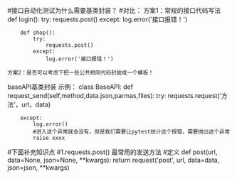 #接口自动化测试为什么需要基类封装？
#对比：
    方案1：常规的接口代码写法
        def login():
            try:
                requests.post()
            except:
                log.error('接口报错！')
                
        def shop():
            try:
                requests.post()
            except:
                log.error('接口报错！')
                
    方案2：是否可以考虑下把一些公共相同代码封装成一个模板！
baseAPI基类封装
示例：
class BaseAPI:
    def request_send(self,method,data.json,parmas,files):
        try:
            requests.request(‘方法’，url，data)

            
            
        except:
            log.error()
            #进入这个异常就会没有，但是我们需要让pytest统计这个报错，需要抛出这个异常
            raise xxxx
            
#下面补充知识点
#1.requests.post()   最常用的发送方法
    #定义
    def post(url, data=None, json=None, **kwargs):
        return request('post', url, data=data, json=json, **kwargs)
        
